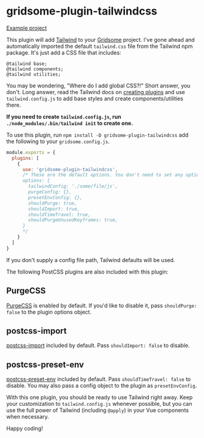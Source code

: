 # gridsome-plugin-tailwindcss

[Example project](http://github.com/brandonpittman/gridsome-plugin-tailwindcss-ffs)

This plugin will add [Tailwind](http://tailwindcss.com) to your
[Gridsome](http://gridsome.org) project. I've gone ahead and automatically
imported the default `tailwind.css` file from the Tailwind npm package. It's just add a CSS file that includes:

```postcss
@tailwind base;
@tailwind components;
@tailwind utilities;
```

You may be wondering, "Where do I add global CSS?!" Short answer, you don't.
Long answer, read the Tailwind docs on [creating plugins][plugins] and use
`tailwind.config.js` to add base styles and create components/utilities there.

**If you need to create `tailwind.config.js`, run `./node_modules/.bin/tailwind init` to create one.**

[plugins]: https://tailwindcss.com/docs/plugins/#app

To use this plugin, run `npm install -D gridsome-plugin-tailwindcss` add the following to your `gridsome.config.js`.

```javascript
module.exports = {
  plugins: [
    {
      use: 'gridsome-plugin-tailwindcss',
      /* These are the default options. You don't need to set any options to get going.
      options: {
        tailwindConfig: './some/file/js',
        purgeConfig: {},
        presetEnvConfig: {},
        shouldPurge: true,
        shouldImport: true,
        shouldTimeTravel: true,
        shouldPurgeUnusedKeyframes: true,
      }
      */
    }
  ]
}
```
If you don't supply a config file path, Tailwind defaults will be used.


The following PostCSS plugins are also included with this plugin:

## PurgeCSS

[PurgeCSS](https://www.purgecss.com/with-postcss) is enabled by default. If you'd like to disable it, pass `shouldPurge:
false` to the plugin options object.

## postcss-import

[postcss-import](https://github.com/postcss/postcss-import) included by default. Pass `shouldImport: false` to disable.

## postcss-preset-env

[postcss-preset-env](https://github.com/csstools/postcss-preset-env) included by default. Pass `shouldTimeTravel: false` to disable. You may also pass a config object to the plugin as `presetEnvConfig`.

With this one plugin, you should be ready to use Tailwind right away. Keep your
customization to `tailwind.config.js` whenever possible, but you can use the
full power of Tailwind (including `@apply`) in your Vue components when
necessary.

Happy coding!
